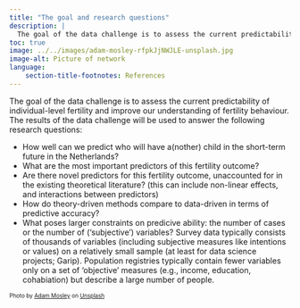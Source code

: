 ```yaml
---
title: "The goal and research questions"
description: |
  The goal of the data challenge is to assess the current predictability of individual-level fertility and improve our understanding of fertility behaviour.
toc: true
image: ../../images/adam-mosley-rfpkJjNWJLE-unsplash.jpg
image-alt: Picture of network
language: 
    section-title-footnotes: References
---
```


The goal of the data challenge is to assess the current predictability of individual-level fertility and improve our understanding of fertility behaviour. The results of the data challenge will be used to answer the following research questions: 

* How well can we predict who will have a(nother) child in the short-term future in the Netherlands?  
* What are the most important predictors of this fertility outcome?   
* Are there novel predictors for this fertility outcome, unaccounted for in the existing theoretical literature? (this can include non-linear effects, and interactions between predictors)  
* How do theory-driven methods compare to data-driven in terms of predictive accuracy?  
* What poses larger constraints on predicive ability: the number of cases or the number of (‘subjective’) variables? Survey data typically consists of thousands of variables (including subjective measures like intentions or values) on a relatively small sample (at least for data science projects; Garip). Population registries typically contain fewer variables only on a set of ‘objective’ measures (e.g., income, education, cohabiation) but describe a large number of people. 



<font size="-2">Photo by <a href="https://unsplash.com/@awm0st?utm_content=creditCopyText&utm_medium=referral&utm_source=unsplash">Adam Mosley</a> on <a href="https://unsplash.com/photos/white-stork-flying-under-blue-sky-during-daytime-rfpkJjNWJLE?utm_content=creditCopyText&utm_medium=referral&utm_source=unsplash">Unsplash</a></font>
  